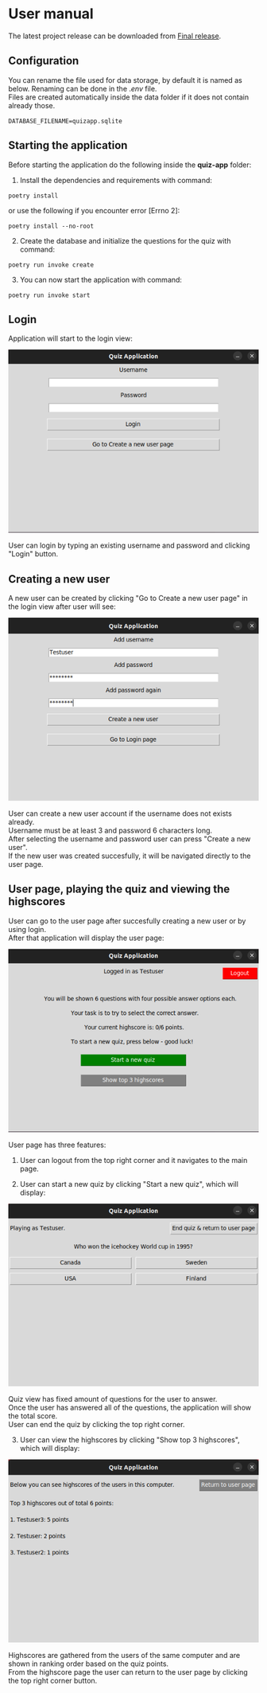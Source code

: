 # User manual
The latest project release can be downloaded from [Final release](https://github.com/mikaelri/ot-harjoitustyo/releases/tag/final-release).

## Configuration
You can rename the file used for data storage, by default it is named as below. Renaming can be done in the .*env* file. <br>
Files are created automatically inside the data folder if it does not contain already those.


```
DATABASE_FILENAME=quizapp.sqlite
```

## Starting the application
Before starting the application do the following inside the **quiz-app** folder:

1. Install the dependencies and requirements with command:
```
poetry install
```
or use the following if you encounter error [Errno 2]:
```
poetry install --no-root
```

2. Create the database and initialize the questions for the quiz with command:
```
poetry run invoke create
```

3. You can now start the application with command:
```
poetry run invoke start
```

## Login 
Application will start to the login view:

![](./pictures/main_page.png)

User can login by typing an existing username and password and clicking "Login" button.
## Creating a new user
A new user can be created by clicking "Go to Create a new user page" in the login view after user will see:

![](./pictures/create_user.png)

User can create a new user account if the username does not exists already. <br>
Username must be at least 3 and password 6 characters long.<br>
After selecting the username and password user can press "Create a new user".<br>
If the new user was created succesfully, it will be navigated directly to the user page.

## User page, playing the quiz and viewing the highscores
User can go to the user page after succesfully creating a new user or by using login.<br>
After that application will display the user page:

![](./pictures/user_page.png)

User page has three features:

1. User can logout from the top right corner and it navigates to the main page.
   
2. User can start a new quiz by clicking "Start a new quiz", which will display:

![](./pictures/quiz_page.png)

Quiz view has fixed amount of questions for the user to answer.<br>
Once the user has answered all of the questions, the application will show the total score.<br>
User can end the quiz by clicking the top right corner.

3. User can view the highscores by clicking "Show top 3 highscores", which will display:

![](./pictures/highscore_page.png)

Highscores are gathered from the users of the same computer and are shown in ranking order based on the quiz points.<br> 
From the highscore page the user can return to the user page by clicking the top right corner button.
